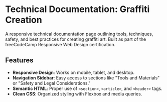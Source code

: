 # Technical Documentation: Graffiti Creation



A responsive technical documentation page outlining tools, techniques, safety, and best practices for creating graffiti art. Built as part of the freeCodeCamp Responsive Web Design certification.

## Features
- **Responsive Design**: Works on mobile, tablet, and desktop.
- **Navigation Sidebar**: Easy access to sections like "Tools and Materials" or "Safety and Legal Considerations."
- **Semantic HTML**: Proper use of `<section>`, `<article>`, and `<header>` tags.
- **Clean CSS**: Organized styling with Flexbox and media queries.

